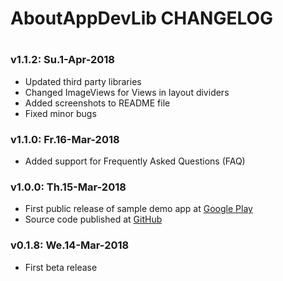 #
# AboutAppDevLib CHANGELOG
#

### v1.1.2: Su.1-Apr-2018
* Updated third party libraries
* Changed ImageViews for Views in layout dividers
* Added screenshots to README file
* Fixed minor bugs

### v1.1.0: Fr.16-Mar-2018
* Added support for Frequently Asked Questions (FAQ)

### v1.0.0: Th.15-Mar-2018
* First public release of sample demo app at [Google Play](https://play.google.com/store/apps/details?id=net.ej3.libs.aboutappdevlib.app)
* Source code published at [GitHub](https://github.com/ej3dev/AboutAppDevLib)

### v0.1.8: We.14-Mar-2018
* First beta release